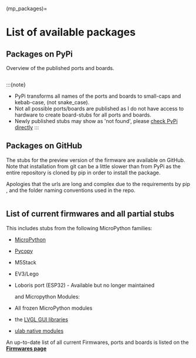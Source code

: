 (mp_packages)=
# List of available packages

## Packages on PyPi

Overview of the published ports and boards.

```{include} modules_pypi_body.md
```

:::{note}

- PyPi transforms all names of the ports and boards to small-caps and kebab-case, (not snake_case).
- Not all possible ports/boards are published as I do not have access to hardware to create board-stubs for all ports and boards.
- Newly published stubs may show as 'not found', please [check PyPi directly](https://pypi.org/search/?q=micropython+-stubs&o=&c=Programming+Language+%3A%3A+Python+%3A%3A+Implementation+%3A%3A+MicroPython)
:::


## Packages on GitHub

The stubs for the preview version of the firmware are available on GitHub.
Note that installation from git can be a little slower than from PyPi as the entire repository is cloned by pip in order to install the package.

Apologies that the urls are long and complex due to the requirements by pip , and the folder naming conventions used in the repo.

```{include} modules_git_body.md
```


## List of current firmwares and all partial stubs

This includes stubs from the following MicroPython families: 

- [MicroPython](micropython-stubs)

- [Pycopy](pycopy-stubs)

- M5Stack

- EV3/Lego

- Loboris port (ESP32) - Available but no longer maintained
  
  and Micropython Modules: 

- All frozen MicroPython modules

- the [LVGL GUI libraries](https://github.com/lvgl/lv_binding_micropython)

- [ulab native modules](ulab-stubs)

An up-to-date list of all current Firmwares, ports and boards is listed on the [**Firmwares page**](all-stubs) 
